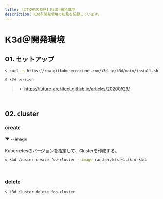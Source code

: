 ```yaml
---
title: 【IT技術の知見】K3d＠開発環境
description: K3d＠開発環境の知見を記録しています。
---
```


# K3d＠開発環境

## 01. セットアップ

```bash
$ curl -s https://raw.githubusercontent.com/k3d-io/k3d/main/install.sh | sh

$ k3d version
```

> - https://future-architect.github.io/articles/20200929/

<br>

## 02. cluster

### create

#### ▼ --image

Kubernetesのバージョンを指定して、Clusterを作成する。

```bash
$ k3d cluster create foo-cluster --image rancher/k3s:v1.28.0-k3s1
```

<br>

### delete

```bash
$ k3d cluster delete foo-cluster
```

<br>
